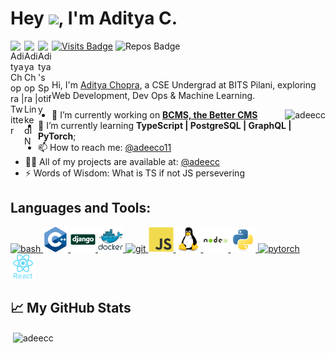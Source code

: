 # Hey <img src="https://media.giphy.com/media/hvRJCLFzcasrR4ia7z/giphy.gif" width="25px">, I'm Aditya C.

<a href="https://twitter.com/adeeco11">
  <img align="left" alt="Aditya Chopra | Twitter" width="22px" src="https://raw.githubusercontent.com/peterthehan/peterthehan/master/assets/twitter.svg" />
</a>
<a href="https://www.linkedin.com/in/aditya-chopra11/">
  <img align="left" alt="Adiya Chopra | LinkedIN" width="22px" src="https://raw.githubusercontent.com/peterthehan/peterthehan/master/assets/linkedin.svg" />
</a>
<a href="https://open.spotify.com/user/31car4t3sd5gc5x4myepfpk4sqae">
  <img align="left" alt="Aditya's Spotify" width="22px" src="https://raw.githubusercontent.com/peterthehan/peterthehan/master/assets/spotify.svg" />
</a>

[![Visits Badge](https://badges.pufler.dev/visits/adeecc/adeecc)](https://github.com/adeecc/adeecc?color=blue)
![Repos Badge](https://badges.pufler.dev/repos/adeecc?color=red)

<br />

Hi, I'm [Aditya Chopra](https://adichopra.netlify.app), a CSE Undergrad at BITS Pilani, exploring Web Development, Dev Ops & Machine Learning.

  <p><img align="right" src="https://github-readme-streak-stats.herokuapp.com/?user=adeecc&" alt="adeecc" /></p>
  
- 🔭 I’m currently working on **[BCMS, the Better CMS](https://bcms.netlify.app/dashboard)**
- 🌱 I’m currently learning **TypeScript | PostgreSQL | GraphQL | PyTorch**;
- 📫 How to reach me: [@adeeco11](https://twitter.com/adeeco11)
- 👨‍💻 All of my projects are available at: [@adeecc](https://github.com/adeecc)
- ⚡ Words of Wisdom: What is TS if not JS persevering

## Languages and Tools:

<p align="left">

<a href="https://www.gnu.org/software/bash/" target="_blank">
    <img src="https://www.vectorlogo.zone/logos/gnu_bash/gnu_bash-icon.svg" alt="bash" width="40" height="40"/> 
</a>

<a href="https://www.w3schools.com/cpp/" target="_blank">
    <img src="https://raw.githubusercontent.com/devicons/devicon/master/icons/cplusplus/cplusplus-original.svg" alt="cplusplus" width="40" height="40"/>
</a>

<a href="https://www.djangoproject.com/" target="_blank">
    <img src="https://raw.githubusercontent.com/devicons/devicon/master/icons/django/django-original.svg" alt="django" width="40" height="40"/>
</a>

<a href="https://www.docker.com/" target="_blank">
    <img src="https://raw.githubusercontent.com/devicons/devicon/master/icons/docker/docker-original-wordmark.svg" alt="docker" width="40" height="40"/> 
</a>

<a href="https://git-scm.com/" target="_blank"> 
    <img src="https://www.vectorlogo.zone/logos/git-scm/git-scm-icon.svg" alt="git" width="40" height="40"/>
</a>

<a href="https://developer.mozilla.org/en-US/docs/Web/JavaScript" target="_blank"> 
    <img src="https://raw.githubusercontent.com/devicons/devicon/master/icons/javascript/javascript-original.svg" alt="javascript" width="40" height="40"/>
</a>

<a href="https://www.linux.org/" target="_blank"> 
    <img src="https://raw.githubusercontent.com/devicons/devicon/master/icons/linux/linux-original.svg" alt="linux" width="40" height="40"/>
</a>

<a href="https://nodejs.org" target="_blank"> 
    <img src="https://raw.githubusercontent.com/devicons/devicon/master/icons/nodejs/nodejs-original-wordmark.svg" alt="nodejs" width="40" height="40"/>
</a>

<a href="https://www.python.org" target="_blank"> 
    <img src="https://raw.githubusercontent.com/devicons/devicon/master/icons/python/python-original.svg" alt="python" width="40" height="40"/>
</a>

<a href="https://pytorch.org/" target="_blank"> 
    <img src="https://www.vectorlogo.zone/logos/pytorch/pytorch-icon.svg" alt="pytorch" width="40" height="40"/>
</a>

<a href="https://reactjs.org/" target="_blank"> 
    <img src="https://raw.githubusercontent.com/devicons/devicon/master/icons/react/react-original-wordmark.svg" alt="react" width="40" height="40"/>
</a> 
</p>
<!-- TODO-IST:END -->

## 📈 My GitHub Stats

<p>&nbsp;<img align="center" src="https://github-readme-stats.vercel.app/api?username=adeecc&show_icons=true&locale=en" alt="adeecc" /></p>
